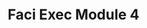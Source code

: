 ---
title: Faci Exec Module 4
redirect_to: https://drive.google.com/file/d/1f2LJV1PHhhhojd8m9NhwAWzIqCYT53aI/view?usp=share_link
redirect_from: 
  - /FaciExecModule4
  - /faciexecmodule4
---